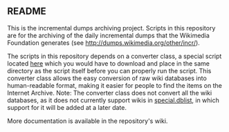 ## README

This is the incremental dumps archiving project. Scripts in this repository are for the archiving of the daily incremental dumps that the Wikimedia Foundation generates (see http://dumps.wikimedia.org/other/incr/).

The scripts in this repository depends on a converter class, a special script located [here](https://gist.github.com/3878699) which you would have to download and place in the same directory as the script itself before you can properly run the script. This converter class allows the easy conversion of raw wiki databases into human-readable format, making it easier for people to find the items on the Internet Archive. Note: The converter class does not convert all the wiki databases, as it does not currently support wikis in [special.dblist](https://noc.wikimedia.org/conf/special.dblist), in which support for it will be added at a later date.

More documentation is available in the repository's wiki.
